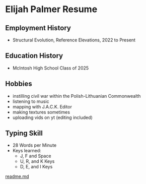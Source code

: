 # Elijah Palmer Resume

## Employment History
- Structural Evolution, Reference Elevations, 2022 to Present

## Education History
- McIntosh High School Class of 2025

## Hobbies
- instilling civil war within the Polish-Lithuanian Commonwealth
- listening to music
- mapping with J.A.C.K. Editor
- making textures sometimes
- uploading vids on yt (editing included)

## Typing Skill
- 28 Words per Minute
- Keys learned:
  - J, F and Space
  - U, R, and K Keys
  - D, E, and I Keys

[readme.md](https://github.com/elijah-palmer2025/elijah-palmer-portfolio/blob/main/README.md)
